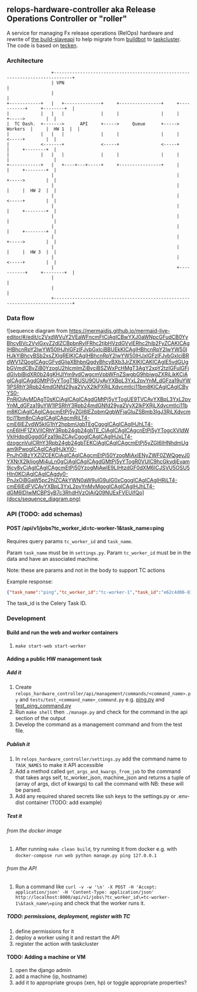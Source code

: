 ## relops-hardware-controller aka Release Operations Controller or "roller"

A service for managing Fx release operations (RelOps) hardware and
rewrite of [the
build-slaveapi](https://github.com/mozilla/build-slaveapi) to help
migrate from [buildbot](http://buildbot.net/) to
[taskcluster](https://github.com/taskcluster). The code is based on
[tecken](https://github.com/mozilla-services/tecken).

### Architecture

```
                 +-----------------------------------------------------------------------------+
                 | VPN                                                                         |
                 |                                                                             |
+------------+   |   +--------------+     +----------------+     +-----------+     +--------+  |
|            |   |   |              |     |                |     |           +----->        |  |
|  TC Dash.  +------->      API     +----->     Queue      +----->  Workers  |     |  HW 1  |  |
|            |   |   |              |     |                |     |           <-----+        |  |
|            <-------+              <-----+                <-----+           |     +--------+  |
|            |   |   |              |     |                |     |           |                 |
+------------+   |   +----+---+-----+     +----------------+     |           |     +--------+  |
                 |                                               |           +----->        |  |
                 |                                               |           |     |  HW 2  |  |
                 |                                               |           <-----+        |  |
                 |                                               |           |     +--------+  |
                 |                                               |           |                 |
                 |                                               |           |     +--------+  |
                 |                                               |           +----->        |  |
                 |                                               |           |     |  HW 3  |  |
                 |                                               |           <-----+        |  |
                 |                                               +-----------+     +--------+  |
                 |                                                                             |
                 |                                                                             |
                 +-----------------------------------------------------------------------------+
```

### Data flow

![sequence diagram from https://mermaidjs.github.io/mermaid-live-editor/#/edit/c2VxdWVuY2VEaWFncmFtCiAgICBwYXJ0aWNpcGFudCB0YyBhcyBVc2VyIGxvZ2dlZCBpbnRvIFRhc2tjbHVzdGVyIERhc2hib2FyZCAKICAgIHBhcnRpY2lwYW50IHJhIGFzIFJvbGxlciBBUEkKICAgIHBhcnRpY2lwYW50IHJkYiBhcyBSb2xsZXIgREIKICAgIHBhcnRpY2lwYW50IHJxIGFzIFJvbGxlciBRdWV1ZQogICAgcGFydGljaXBhbnQgdyBhcyBXb3JrZXIKICAKICAgIE5vdGUgbGVmdCBvZiB0YzogU2hlcmlmZiBvciBSZWxPcHMgT3AgY2xpY2tzIGFuIGFjdGlvbiBidXR0b24gKHJlYm9vdCwgcmVpbWFnZSwgbG9hbiwgZXRjLikKCiAgICAgICAgdGMtPj5yYTogT1BUSU9OUyAvYXBpL3YxL2pvYnM_dGFza19uYW1lPSRhY3Rpb24mdGNfd29ya2VyX2lkPXRjLXdvcmtlci11bm8KICAgICAgICByYS0-PnRjOiAyMDAgT0sKCiAgICAgICAgdGMtPj5yYTogUE9TVCAvYXBpL3YxL2pvYnM_dGFza19uYW1lPSRhY3Rpb24mdGNfd29ya2VyX2lkPXRjLXdvcmtlci11bm8KCiAgICAgICAgcmEtPj5yZGI6IEZpbmQgbWFjaGluZSBmb3IgJ3RjLXdvcmtlci11bm8nCiAgICAgICAgcmRiLT4-cmE6IEZvdW5kIG1hY2hpbmUgbTEgCgogICAgICAgIHJhLT4-cnE6IHF1ZXVlICRhY3Rpb24gb24gbTE_CiAgICAgICAgcnEtPj5yYTogcXVldWVkIHdpdGggdGFza19pZCAyCgogICAgICAgIHJxLT4-dzogcnVuICRhY3Rpb24gb24gbTEKCiAgICAgICAgcmEtPj5yZGI6IHNhdmUgam9iPwogICAgICAgIHJkYi0-PnJhOiBzYXZlZCEKCiAgICAgICAgcmEtPj50YzogMjAxIENyZWF0ZWQgeyJ0YXNrX2lkIjogMi4uLn0gCiAgICAgICAgdGMtPj5yYTogR0VUIC9hcGkvdjEvam9icy8yCiAgICAgICAgcmEtPj50YzogMjAwIE9LIHtzdGF0dXM6ICJSVU5OSU5HIn0KCiAgICAgICAgdy0-PnJxOiBGaW5pc2hlZCAkYWN0aW9uIG9uIG0xCgogICAgICAgIHRjLT4-cmE6IEdFVCAvYXBpL3YxL2pvYnMvMgogICAgICAgIHJhLT4-dGM6IDIwMCBPSyB7c3RhdHVzOiAiQ09NUExFVEUifQo](docs/sequence_diagram.png)

### API (TODO: add schemas)

#### POST /api/v1/jobs\?tc_worker_id\=tc-worker-1\&task_name\=ping

Requires query params `tc_worker_id` and `task_name`.

Param `task_name` must be in `settings.py`.
Param `tc_worker_id` must be in the data and have an associated machine.

Note: these are params and not in the body to support TC actions

Example response:

```json
{"task_name":"ping","tc_worker_id":"tc-worker-1","task_id":"e62c4d06-8101-4074-b3c2-c639005a4430"}
```

The task_id is the Celery Task ID.


### Development

#### Build and run the web and worker containers

1. `make start-web start-worker`

#### Adding a public HW management task

##### Add it

1. Create `relops_hardware_controller/api/management/commands/<command_name>.py` and `tests/test_<command_name>_command.py` e.g. [ping.py](https://github.com/mozilla-services/relops-hardware-controller/blob/3c1826174fca5face67cebd44e84c40602543a07/relops_hardware_controller/api/management/commands/ping.py) and [test_ping_command.py](https://github.com/mozilla-services/relops-hardware-controller/blob/3c1826174fca5face67cebd44e84c40602543a07/tests/test_ping_command.py)
1. Run `make shell` then `./manage.py` and check for the command in the api section of the output
1. Develop the command as a management command and from the test file.

##### Publish it

1. In `relops_hardware_controller/settings.py` add the command name to `TASK_NAMES` to make it API accessible
1. Add a method called `get_args_and_kwargs_from_job` to the command that takes args self, tc_worker_json, machine_json and returns a tuple of (array of args, dict of kwargs) to call the command with NB: these will be parsed.
1. Add any required shared secrets like ssh keys to the settings.py or .env-dist container (TODO: add example)

##### Test it

###### from the docker image

1. After running `make clean build`, try running it from docker e.g. with `docker-compose run web python manage.py ping 127.0.0.1`

###### from the API

1. Run a command like `curl -v -w '\n' -X POST -H 'Accept: application/json' -H 'Content-Type: application/json' http://localhost:8000/api/v1/jobs\?tc_worker_id\=tc-worker-1\&task_name\=ping` and check that the worker runs it.


##### TODO: permissions, deployment, register with TC

1. define permissions for it
1. deploy a worker using it and restart the API
1. register the action with taskcluster


#### TODO: Adding a machine or VM

1. open the django admin
1. add a machine (ip, hostname)
1. add it to appropriate groups (xen, hp) or toggle appropriate properties?
